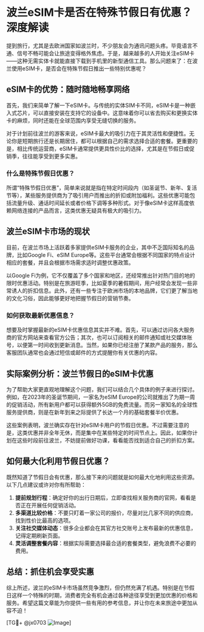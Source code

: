 # 波兰eSIM卡是否在特殊节假日有优惠？深度解读

提到旅行，尤其是去欧洲国家如波兰时，不少朋友会为通讯问题头疼。毕竟语言不通、信号不畅可能会让旅途变得格外焦虑。于是，越来越多的人开始关注eSIM卡——这种无需实体卡就能直接下载到手机里的新型通信工具。那么问题来了：在波兰使用eSIM卡，是否会在特殊节假日推出一些特别优惠呢？

## eSIM卡的优势：随时随地畅享网络

首先，我们来简单了解一下eSIM卡。与传统的实体SIM卡不同，eSIM卡是一种嵌入式芯片，可以直接安装在支持它的设备中。这意味着你可以省去购买和更换实体卡的麻烦，同时还能在全球范围内享受无缝切换的服务。

对于计划前往波兰的游客来说，eSIM卡最大的吸引力在于其灵活性和便捷性。无论你是短期旅行还是长期居住，都可以根据自己的需求选择合适的套餐。更重要的是，相比传统运营商，eSIM卡通常提供更具性价比的选择，尤其是在节假日或促销季，往往能享受到更多实惠。

### 什么是特殊节假日优惠？

所谓“特殊节假日优惠”，简单来说就是指在特定时间段内（如圣诞节、新年、复活节等），某些服务提供商为了吸引用户而推出的折扣或附加福利。这些优惠可能包括流量升级、通话时间延长或者价格下调等多种形式。对于像eSIM卡这样高度依赖网络连接的产品而言，这类优惠无疑具有极大的吸引力。

## 波兰eSIM卡市场的现状

目前，在波兰市场上活跃着多家提供eSIM卡服务的企业，其中不乏国际知名的品牌，比如Google Fi、eSIM Europe等。这些平台通常会根据不同国家的特点设计相应的套餐，并且会根据市场需求适时调整优惠政策。

以Google Fi为例，它不仅覆盖了多个国家和地区，还经常推出针对热门目的地的限时优惠活动。特别是在旅游旺季，比如夏季的暑假期间，用户经常会发现一些非常诱人的折扣信息。此外，还有一些专注于欧洲市场的本地品牌，它们更了解当地的文化习俗，因此能够更好地把握节假日的营销节奏。

### 如何获取最新优惠信息？

想要及时掌握最新的eSIM卡优惠信息其实并不难。首先，可以通过访问各大服务商的官方网站来查看官方公告；其次，也可以订阅相关的邮件通知或社交媒体账号，以便第一时间收到更新消息。当然，如果你已经注册了某款产品的服务，那么客服团队通常也会通过短信或邮件的方式提醒你有关优惠的内容。

## 实际案例分析：波兰节假日的eSIM卡优惠

为了帮助大家更直观地理解这个问题，我们可以结合几个具体的例子来进行探讨。例如，在2023年的圣诞节期间，一家名为eSIM Europe的公司就推出了为期一周的促销活动，所有新用户都可以获得额外5GB的免费流量。而另一家知名的全球性服务提供商，则是在新年到来之际提供了长达一个月的基础套餐半价优惠。

这些案例表明，波兰确实存在针对eSIM卡用户的节假日优惠。不过需要注意的是，这类优惠并非全年无休，而是集中在某些特定的时间节点上。因此，如果你计划在这些时段前往波兰，不妨提前做好功课，看看能否找到适合自己的折扣方案。

## 如何最大化利用节假日优惠？

既然知道了节假日会有优惠，那么接下来的问题就是如何最大化地利用这些资源。以下几点建议或许对你有所帮助：

1. **提前规划行程**：确定好你的出行日期后，立即查找相关服务商的官网，看看是否正在开展任何促销活动。
2. **多渠道比较价格**：不要只盯着一家公司的报价，尽量对比几家不同的供应商，找到性价比最高的选项。
3. **关注社交媒体动态**：很多企业都会在其官方社交账号上发布最新的优惠信息，记得定期刷新页面。
4. **灵活调整套餐内容**：根据实际需要选择最合适的套餐类型，避免浪费不必要的费用。

## 总结：抓住机会享受实惠

综上所述，波兰的eSIM卡市场虽然竞争激烈，但仍然充满了机遇。特别是在节假日这样一个特殊的时期，消费者完全有机会通过各种途径享受到更加优惠的价格和服务。希望这篇文章能为你提供一些有用的参考信息，并让你在未来旅途中更加从容不迫！

[TG💪+ @jx0703 ![Image](https://github.com/user-attachments/assets/dbca1d08-cadb-493c-b0ec-ad6f7a83f270)]